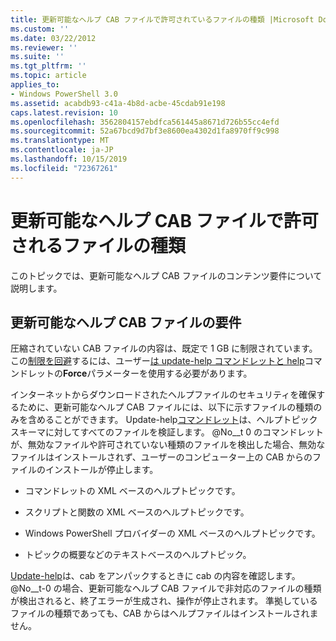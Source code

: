 ```yaml
---
title: 更新可能なヘルプ CAB ファイルで許可されているファイルの種類 |Microsoft Docs
ms.custom: ''
ms.date: 03/22/2012
ms.reviewer: ''
ms.suite: ''
ms.tgt_pltfrm: ''
ms.topic: article
applies_to:
- Windows PowerShell 3.0
ms.assetid: acabdb93-c41a-4b8d-acbe-45cdab91e198
caps.latest.revision: 10
ms.openlocfilehash: 3562804157ebdfca561445a8671d726b55cc4efd
ms.sourcegitcommit: 52a67bcd9d7bf3e8600ea4302d1fa8970ff9c998
ms.translationtype: MT
ms.contentlocale: ja-JP
ms.lasthandoff: 10/15/2019
ms.locfileid: "72367261"
---
```

# <a name="file-types-permitted-in-an-updatable-help-cab-file"></a>更新可能なヘルプ CAB ファイルで許可されるファイルの種類

このトピックでは、更新可能なヘルプ CAB ファイルのコンテンツ要件について説明します。

## <a name="updatable-help-cab-file-requirements"></a>更新可能なヘルプ CAB ファイルの要件

圧縮されていない CAB ファイルの内容は、既定で 1 GB に制限されています。 この[制限を回避](/powershell/module/Microsoft.PowerShell.Core/Save-Help)するには、ユーザー[は update-help コマンドレットと help](/powershell/module/Microsoft.PowerShell.Core/Update-Help)コマンドレットの**Force**パラメーターを使用する必要があります。

インターネットからダウンロードされたヘルプファイルのセキュリティを確保するために、更新可能なヘルプ CAB ファイルには、以下に示すファイルの種類のみを含めることができます。 Update-help[コマンドレット](/powershell/module/Microsoft.PowerShell.Core/Update-Help)は、ヘルプトピックスキーマに対してすべてのファイルを検証します。 @No__t 0 のコマンドレットが、無効なファイルや許可されていない種類のファイルを検出した場合、無効なファイルはインストールされず、ユーザーのコンピューター上の CAB からのファイルのインストールが停止します。

- コマンドレットの XML ベースのヘルプトピックです。

- スクリプトと関数の XML ベースのヘルプトピックです。

- Windows PowerShell プロバイダーの XML ベースのヘルプトピックです。

- トピックの概要などのテキストベースのヘルプトピック。

[Update-help](/powershell/module/Microsoft.PowerShell.Core/Update-Help)は、cab をアンパックするときに cab の内容を確認します。 @No__t-0 の場合、更新可能なヘルプ CAB ファイルで非対応のファイルの種類が検出されると、終了エラーが生成され、操作が停止されます。 準拠しているファイルの種類であっても、CAB からはヘルプファイルはインストールされません。